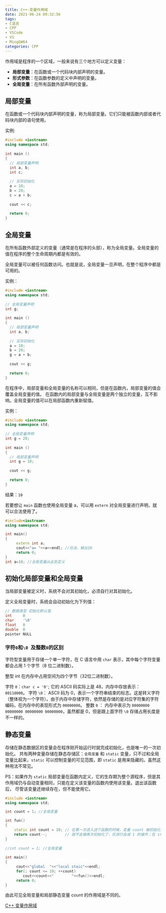 ```yaml
---
title: C++-变量作用域
date: 2021-06-24 09:32:56
tags:
- C语言
- CPP
- VSCode
- VS
- MingGW64
categories: CPP
---
```


作用域是程序的一个区域，一般来说有三个地方可以定义变量：

* **局部变量**：在函数或一个代码块内部声明的变量。
* **形式参数**：在函数参数的定义中声明的变量。
* **全局变量**：在所有函数外部声明的变量。

## 局部变量

在函数或一个代码块内部声明的变量，称为局部变量。它们只能被函数内部或者代码块内部的语句使用。

实例:

```cpp
#include <iostream>
using namespace std;
 
int main ()
{
  // 局部变量声明
  int a, b;
  int c;
 
  // 实际初始化
  a = 10;
  b = 20;
  c = a + b;
 
  cout << c;
 
  return 0;
}
```

## 全局变量

在所有函数外部定义的变量（通常是在程序的头部），称为全局变量。全局变量的值在程序的整个生命周期内都是有效的。

全局变量可以被任何函数访问。也就是说，全局变量一旦声明，在整个程序中都是可用的。

实例：

```cpp
#include <iostream>
using namespace std;
 
// 全局变量声明
int g;
 
int main ()
{
  // 局部变量声明
  int a, b;
 
  // 实际初始化
  a = 10;
  b = 20;
  g = a + b;
 
  cout << g;
 
  return 0;
}
```

在程序中，局部变量和全局变量的名称可以相同，但是在函数内，局部变量的值会覆盖全局变量的值。
在函数内的局部变量与全局变量是两个独立的变量，互不影响。全局变量的值可以在局部函数内重新赋值。

实例：

```cpp
#include <iostream>
using namespace std;
 
// 全局变量声明
int g = 20;
 
int main ()
{
  // 局部变量声明
  int g = 10;
 
  cout << g;
 
  return 0;
}
```

结果：`10`

若要想让 `main` 函数也使用全局变量 a，可以用 `extern` 对全局变量进行声明，就可以合法使用了。

```cpp
#include<iostream>
using namespace std;

int main()
{
     extern int a;
     cout<<"a= "<<a<<endl; //合法，输出10
     return 0;
}
int a=10; //全局变量从此处定义
```

## 初始化局部变量和全局变量

当局部变量被定义时，系统不会对其初始化，必须自行对其初始化。

定义全局变量时，系统会自动初始化为下列值：

```cpp
// 数据类型	初始化默认值
int	    0
char    '\0'
float	0
double	0
pointer	NULL
```

### 字符`0`和`\0 `及整数`0`的区别

字符型变量用于存储一个单一字符，在 C 语言中用 `char` 表示，其中每个字符变量都会占用 1 个字节（8 位二进制数）。

整型 int 在内存中占用空间为四个字节（32位二进制数）。

字符 `0`：`char c = '0'`; 它的 ASCII 码实际上是 48，内存中存放表示：`00110000`。
字符 `\0`： ASCII 码为 0，表示一个字符串结束的标志。这是转义字符（整体视为一个字符）。由于内存中存储字符，依然是存储的是对应字符集的字符编码，在内存中的表现形式为 `00000000`。
整数 `0` ： 内存中表示为 `00000000 00000000 00000000 00000000`，虽然都是 0，但是跟上面字符 `\0` 存储占用长度是不一样的。

## 静态变量

存储在静态数据区的变量会在程序刚开始运行时就完成初始化，也是唯一的一次初始化。
共有两种变量存储在静态存储区：`全局变量` 和 `static` 变量，只不过和全局变量比起来，`static` 可以控制变量的可见范围，即 `static` 是用来隐藏的。虽然这种用法不常见。

PS：如果作为 `static` 局部变量在函数内定义，它的生存期为整个源程序，但是其作用域仍与自动变量相同，只能在定义该变量的函数内使用该变量。退出该函数后， 尽管该变量还继续存在，但不能使用它。

```cpp
#include <iostream>
using namespace std;

int count = 1; //全局变量

int fun()
{
    static int count = 10; // 在第一次进入这个函数的时候，变量 count 被初始化为 10！并接着自减 1，以后每次进入该函数，count 的值是上一次函数运行之后的值
    return count--;        // 就不会被再次初始化了，仅进行自减 1 的操作；在 static 发明前，要达到同样的功能，则只能使用全局变量
}
 
//int count = 1; //全局变量
 
int main()
{
     cout<<"global  "<<"local staic"<<endl;
     for(; count <= 10; ++count)
        cout<<count<<"        "<<fun()<<endl;
     return 0;
}
```

由此可见全局变量和局部静态变量 count 的作用域是不同的。

[C++ 变量作用域](https://www.runoob.com/cplusplus/cpp-variable-scope.html)